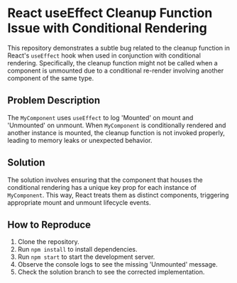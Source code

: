 # React useEffect Cleanup Function Issue with Conditional Rendering

This repository demonstrates a subtle bug related to the cleanup function in React's `useEffect` hook when used in conjunction with conditional rendering.  Specifically, the cleanup function might not be called when a component is unmounted due to a conditional re-render involving another component of the same type.

## Problem Description

The `MyComponent` uses `useEffect` to log 'Mounted' on mount and 'Unmounted' on unmount. When `MyComponent` is conditionally rendered and another instance is mounted, the cleanup function is not invoked properly, leading to memory leaks or unexpected behavior.

## Solution

The solution involves ensuring that the component that houses the conditional rendering has a unique key prop for each instance of `MyComponent`. This way, React treats them as distinct components, triggering appropriate mount and unmount lifecycle events.

## How to Reproduce

1. Clone the repository.
2. Run `npm install` to install dependencies.
3. Run `npm start` to start the development server.
4. Observe the console logs to see the missing 'Unmounted' message.
5. Check the solution branch to see the corrected implementation.
